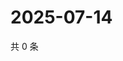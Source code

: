 # 2025-07-14

共 0 条

<!-- BEGIN ZHIHUQUESTIONS -->
<!-- 最后更新时间 Mon Jul 14 2025 09:01:40 GMT+0800 (China Standard Time) -->

<!-- END ZHIHUQUESTIONS -->

